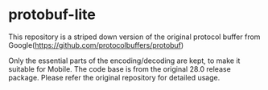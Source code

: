 # protobuf-lite
This repository is a striped down version of the original protocol buffer from Google(https://github.com/protocolbuffers/protobuf)

Only the essential parts of the encoding/decoding are kept, to make it suitable for Mobile. The code base is from the original 28.0 release package.
Please refer the original repository for detailed usage.